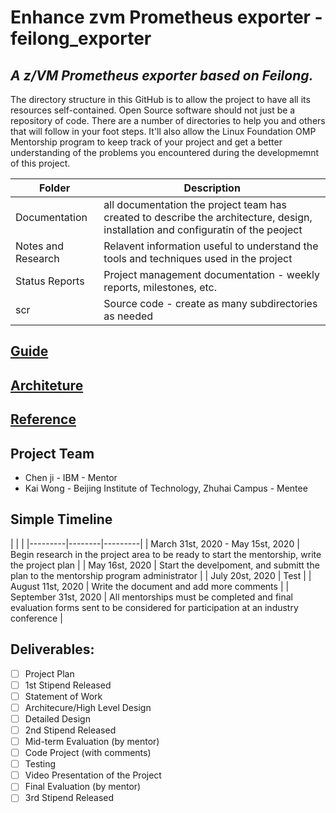 # Enhance zvm Prometheus exporter - feilong_exporter
## *A z/VM Prometheus exporter based on Feilong.* 
The directory structure in this GitHub is to allow the project to have all its resources self-contained.
Open Source software should not just be a repository of code.  There are a number of directories to help you and others that will 
follow in your foot steps.  It'll also allow the Linux Foundation OMP Mentorship program to keep track of your project and get
a better understanding of the problems you encountered during the developmemnt of this project.

| Folder | Description |
|---|---|
| Documentation |  all documentation the project team has created to describe the architecture, design, installation and configuratin of the peoject |
| Notes and Research | Relavent information useful to understand the tools and techniques used in the project |
| Status Reports | Project management documentation - weekly reports, milestones, etc. |
| scr | Source code - create as many subdirectories as needed |

## [Guide](https://github.com/kaiakz/feilong_exporter/blob/master/Documentation/guide.md)

## [Architeture](https://github.com/kaiakz/feilong_exporter/blob/master/Documentation/architeture.md)

## [Reference](https://github.com/kaiakz/feilong_exporter/blob/master/Notes&Research/reference.md)

## Project Team
- Chen ji - IBM - Mentor
- Kai Wong - Beijing Institute of Technology, Zhuhai Campus - Mentee

## Simple Timeline
| | |
|---------|--------|---------|
| March 31st, 2020 - May 15st, 2020 | Begin research in the project area to be ready to start the mentorship, write the project plan |
| May 16st, 2020 | Start the develpoment, and submitt the plan to the mentorship program administrator  |
| July 20st, 2020 | Test  |
| August 11st, 2020 | Write the document and add more comments  |
| September 31st, 2020 | All mentorships must be completed and final evaluation forms sent to be considered for participation at an industry conference |


## Deliverables:
- [ ] Project Plan
- [ ] 1st Stipend Released
- [ ] Statement of Work
- [ ] Architecure/High Level Design
- [ ] Detailed Design
- [ ] 2nd Stipend Released
- [ ] Mid-term Evaluation (by mentor)
- [ ] Code Project (with comments)
- [ ] Testing
- [ ] Video Presentation of the Project
- [ ] Final Evaluation (by mentor)
- [ ] 3rd Stipend Released